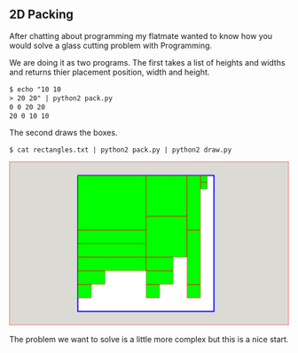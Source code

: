 2D Packing
----------

After chatting about programming my flatmate wanted to know how you would solve a glass cutting problem with Programming.

We are doing it as two programs. The first takes a list of heights and widths and returns thier placement position, width and height.

    $ echo "10 10
    > 20 20" | python2 pack.py
    0 0 20 20
    20 0 10 10

The second draws the boxes.

    $ cat rectangles.txt | python2 pack.py | python2 draw.py

![screenshot](https://github.com/tarnacious/2d-packer/blob/master/screenshot.png)

The problem we want to solve is a little more complex but this is a nice start.
